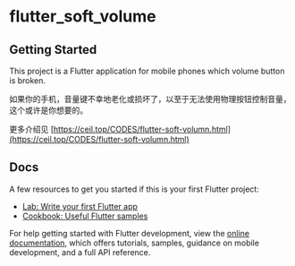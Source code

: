 # flutter_soft_volume

## Getting Started

This project is a Flutter application for mobile phones which volume button is broken.

如果你的手机，音量键不幸地老化或损坏了，以至于无法使用物理按钮控制音量，这个或许是你想要的。

更多介绍见 [https://ceil.top/CODES/flutter-soft-volumn.html](https://ceil.top/CODES/flutter-soft-volumn.html)

## Docs

A few resources to get you started if this is your first Flutter project:

- [Lab: Write your first Flutter app](https://docs.flutter.dev/get-started/codelab)
- [Cookbook: Useful Flutter samples](https://docs.flutter.dev/cookbook)

For help getting started with Flutter development, view the
[online documentation](https://docs.flutter.dev/), which offers tutorials,
samples, guidance on mobile development, and a full API reference.
